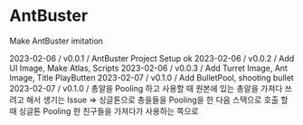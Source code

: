 # AntBuster
Make AntBuster imitation

2023-02-06 / v0.0.1 / AntBuster Project Setup ok
2023-02-06 / v0.0.2 / Add UI Image, Make Atlas, Scripts
2023-02-06 / v0.0.3 / Add Turret Image, Ant Image, Title PlayButten
2023-02-07 / v0.1.0 / Add BulletPool, shooting bullet
2023-02-07 / v0.1.0 / 총알을 Pooling 하고 사용할 때 원본에 있는 총알을 가져다 쓰려고 해서 생기는 Issue =>
싱글톤으로 총을들을 Pooling을 한 다음 스택으로 호출 할 때 싱글톤 Pooling 한 친구들을 가져다가 사용하는 쪽으로
